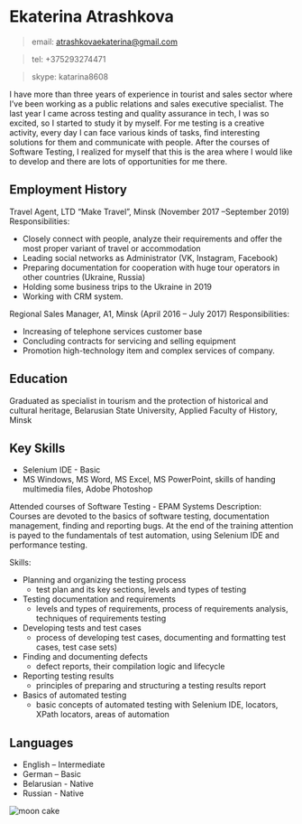 # **Ekaterina Atrashkova** # 

> email: atrashkovaekaterina@gmail.com

> tel: +375293274471

> skype: katarina8608

I have more than three years of experience in tourist and sales sector where I’ve been working as a public relations and sales executive specialist. The last year I came across testing and quality assurance in tech, I was so excited, so I started to study it by myself. For me testing is a creative activity, every day I can face various kinds of tasks, find interesting solutions for them and communicate with people.
After the courses of Software Testing, I realized for myself that this is the area where I would like to develop and there are lots of opportunities for me there.

Employment History 
------------------
Travel Agent, LTD “Make Travel”, Minsk
(November 2017 –September 2019)
Responsibilities:
* Closely connect with people, analyze their requirements and offer the most proper variant
of travel or accommodation
* Leading social networks as Administrator (VK, Instagram, Facebook)
* Preparing documentation for cooperation with huge tour operators in other countries
(Ukraine, Russia)
* Holding some business trips to the Ukraine in 2019
* Working with CRM system.

Regional Sales Manager, A1, Minsk
(April 2016 – July 2017)
Responsibilities:
* Increasing of telephone services customer base
* Concluding contracts for servicing and selling equipment
* Promotion high-technology item and complex services of company.

Education
----------
Graduated as specialist in tourism and the protection of historical and cultural heritage, Belarusian State University, Applied Faculty of History, Minsk

Key Skills
------------
* Selenium IDE - Basic
* MS Windows, MS Word, MS Excel, MS PowerPoint, skills of handing multimedia files, Adobe Photoshop

Attended courses of Software Testing - EPAM Systems
Description:
Courses are devoted to the basics of software testing, documentation management, finding and reporting bugs. At the end of the training attention is payed to the fundamentals of test automation, using Selenium IDE and performance testing.

Skills: 
* Planning and organizing the testing process 
    - test plan and its key sections, levels and types of testing
* Testing documentation and requirements
    - levels and types of requirements, process of requirements analysis, techniques of
requirements testing
* Developing tests and test cases
    - process of developing test cases, documenting and formatting test cases, test case
sets)
* Finding and documenting defects
    - defect reports, their compilation logic and lifecycle
* Reporting testing results
    - principles of preparing and structuring a testing results report
* Basics of automated testing
    - basic concepts of automated testing with Selenium IDE, locators, XPath locators,
areas of automation

Languages
----------
* English – Intermediate
* German – Basic 
* Belarusian - Native
* Russian - Native

![moon cake](https://emoji.gg/assets/emoji/1601_MoonCake.png)
